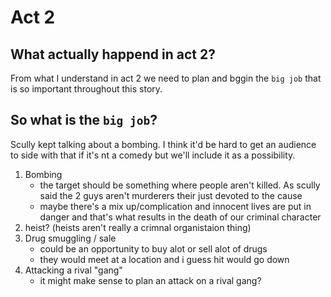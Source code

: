 # Act 2
## What actually happend in act 2?
From what I understand in act 2 we need to plan and bggin the `big job` that is so important throughout this story.

## So what is the `big job`?
Scully kept talking about a bombing. I think it'd be hard to get an audience to side with that if it's nt a comedy but we'll include it as a possibility.
1. Bombing
    - the target should be something where people aren't killed. As scully said the 2 guys aren't murderers their just devoted to the cause
    - maybe there's a mix up/complication and innocent lives are put in danger and that's what results in the death of our criminal character
2. heist? (heists aren't really a crimnal organistaion thing)
3. Drug smuggling / sale
    - could be an opportunity to buy alot or sell alot of drugs
    - they would meet at a location and i guess hit would go down
4. Attacking a rival "gang"
    - it might make sense to plan an attack on a rival gang?
